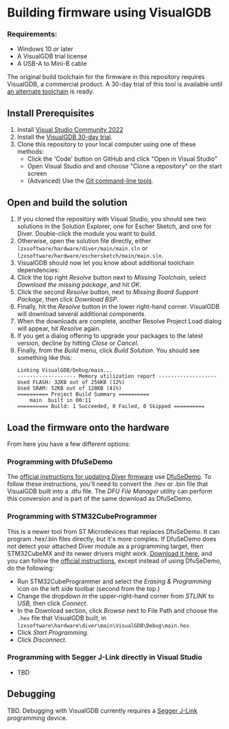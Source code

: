 # Building firmware using VisualGDB

### Requirements:

* Windows 10 or later
* A VisualGDB trial license
* A USB-A to Mini-B cable

The original build toolchain for the firmware in this repository requires VisualGDB, a commercial product. A 30-day trial of this tool is available until [an alternate toolchain](BUILDING-PlatformIO.md) is ready.

## Install Prerequisites

1. Install [Visual Studio Community 2022](https://visualstudio.microsoft.com/downloads/)
2. Install the [VisualGDB 30-day trial](https://visualgdb.com/download/).
3. Clone this repository to your local computer using one of these methods:
   * Click the 'Code' button on GitHub and click "Open in Visual Studio"
   * Open Visual Studio and and choose "Clone a repository" on the start screen
   * (Advanced) Use the [Git command-line tools](https://git-scm.com/download/win).

## Open and build the solution

1. If you cloned the repository with Visual Studio, you should see two solutions in the Solution Explorer, one for Escher Sketch, and one for Diver. Double-click the module you want to build.
2. Otherwise, open the solution file directly, either `lzxsoftware/hardware/diver/main/main.sln` or `lzxsoftware/hardware/eschersketch/main/main.sln`.
3. VisualGDB should now let you know about additional toolchain dependencies:
4. Click the top right *Resolve* button next to *Missing Toolchain*, select *Download the missing package*, and hit *OK*.
5. Click the second *Resolve* button, next to *Missing Board Support Package*, then click *Download BSP*.
6. Finally, hit the *Resolve* button in the lower right-hand corner. VisualGDB will download several additional components. 
7. When the downloads are complete, another Resolve Project Load dialog will appear, hit *Resolve* again.
8. If you get a dialog offering to upgrade your packages to the latest version, decline by hitting *Close* or *Cancel*.
9. Finally, from the *Build* menu, click *Build Solution*. You should see something like this:
   ```
   Linking VisualGDB/Debug/main...
   ------------------- Memory utilization report -------------------
   Used FLASH: 32KB out of 256KB (12%)
   Used SRAM: 52KB out of 128KB (41%)
   ========== Project Build Summary ==========
       main  built in 00:11
   ========== Build: 1 Succeeded, 0 Failed, 0 Skipped ==========
   ```

## Load the firmware onto the hardware

From here you have a few different options:

### Programming with DfuSeDemo

The [official instructions for updating Diver firmware](https://community.lzxindustries.net/t/all-about-diver/1455#firmware-update-instructions-7) use [DfuSeDemo](https://www.st.com/en/development-tools/stsw-stm32080.html). 
To follow these instructions, you'll need to convert the .hex or .bin file that VisualGDB built into a .dfu file. 
The *DFU File Manager* utility can perform this conversion and is part of the same download as DfuSeDemo.

### Programming with STM32CubeProgrammer

This is a newer tool from ST Microdevices that replaces DfuSeDemo. It can program .hex/.bin files directly, but it's 
more complex. If DfuSeDemo does not detect your attached Diver module as a programming target, then STM32CubeMX and 
its newer drivers might work. [Download it here](https://www.st.com/en/development-tools/stm32cubeprog.html), 
and you can follow the [official instructions](https://community.lzxindustries.net/t/all-about-diver/1455#firmware-update-instructions-7), except instead of using DfuSeDemo, do the following:
   * Run STM32CubeProgrammer and select the *Erasing & Programming* icon on the left side toolbar (second from the top.)
   * Change the dropdown in the upper-right-hand corner from *STLINK* to *USB*, then click *Connect*.
   * In the Download section, click *Browse* next to File Path and choose the `.hex` file that VisualGDB built, in `lzxsoftware\hardware\diver\main\VisualGDB\Debug\main.hex`.
   * Click *Start Programming*.
   * Click *Disconnect*.

### Programming with Segger J-Link directly in Visual Studio
   * TBD


## Debugging 

TBD. Debugging with VisualGDB currently requires a [Segger J-Link](https://www.segger.com/products/debug-probes/j-link/) programming device.
